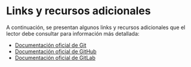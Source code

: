 # Links y recursos adicionales

A continuación, se presentan algunos links y recursos adicionales que el lector debe consultar para información más detallada:

* [Documentación oficial de Git](https://git-scm.com/doc)
* [Documentación oficial de GitHub](https://docs.github.com/es)
* [Documentación oficial de GitLab](https://docs.gitlab.com/)